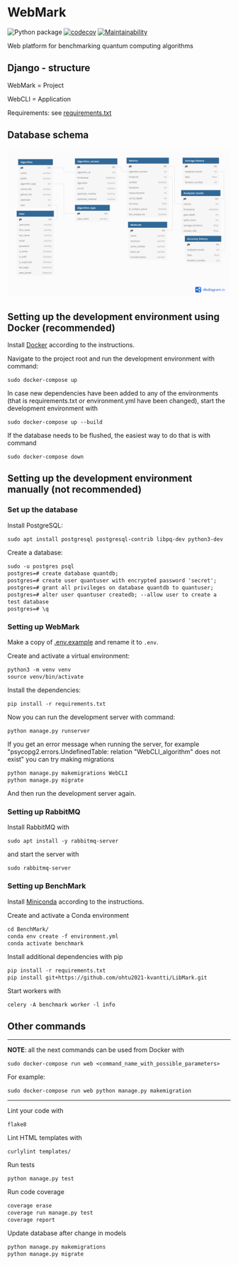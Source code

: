 # WebMark

![Python package](https://github.com/ohtu2021-kvantti/WebMark/workflows/Python%20package/badge.svg)
[![codecov](https://codecov.io/gh/ohtu2021-kvantti/WebMark/branch/main/graph/badge.svg?token=40N85S73PK)](https://codecov.io/gh/ohtu2021-kvantti/WebMark)
[![Maintainability](https://api.codeclimate.com/v1/badges/25622c2cc42215a674b4/maintainability)](https://codeclimate.com/github/ohtu2021-kvantti/WebMark/maintainability)

Web platform for benchmarking quantum computing algorithms

## Django - structure

WebMark = Project

WebCLI = Application

Requirements: see [requirements.txt](requirements.txt)

## Database schema

<img src="db_schema.png">


## Setting up the development environment using Docker (recommended)

Install [Docker](https://docs.docker.com/engine/install/) according to the instructions.

Navigate to the project root and run the development environment with command:
```
sudo docker-compose up
```
In case new dependencies have been added to any of the environments (that is requirements.txt or environment.yml have been changed), start the development environment with
```
sudo docker-compose up --build
```
If the database needs to be flushed, the easiest way to do that is with command
```
sudo docker-compose down
```

## Setting up the development environment manually (not recommended)

### Set up the database
Install PostgreSQL:

```
sudo apt install postgresql postgresql-contrib libpq-dev python3-dev
```

Create a database:
```
sudo -u postgres psql
postgres=# create database quantdb;
postgres=# create user quantuser with encrypted password 'secret';
postgres=# grant all privileges on database quantdb to quantuser;
postgres=# alter user quantuser createdb; --allow user to create a test database
postgres=# \q
```

### Setting up WebMark
Make a copy of [.env.example](.env.example) and rename it to `.env`.

Create and activate a virtual environment:
```
python3 -m venv venv
source venv/bin/activate
```

Install the dependencies:
```
pip install -r requirements.txt
```

Now you can run the development server with command:
```
python manage.py runserver
```

If you get an error message when running the server, for example "psycopg2.errors.UndefinedTable: relation "WebCLI_algorithm" does not exist" you can try making migrations
```
python manage.py makemigrations WebCLI
python manage.py migrate
```
And then run the development server again.

### Setting up RabbitMQ

Install RabbitMQ with
```
sudo apt install -y rabbitmq-server
```
and start the server with
```
sudo rabbitmq-server
```

### Setting up BenchMark

Install [Miniconda](https://docs.conda.io/en/latest/miniconda.html) according to the instructions.

Create and activate a Conda environment
```
cd BenchMark/
conda env create -f environment.yml
conda activate benchmark
```

Install additional dependencies with pip
```
pip install -r requirements.txt
pip install git+https://github.com/ohtu2021-kvantti/LibMark.git
```
Start workers with
```
celery -A benchmark worker -l info
```

## Other commands

---
**NOTE**: all the next commands can be used from Docker with
```
sudo docker-compose run web <command_name_with_possible_parameters>
```
For example:
```
sudo docker-compose run web python manage.py makemigration
```
---
Lint your code with
```
flake8
```

Lint HTML templates with
```
curlylint templates/
```

Run tests
```
python manage.py test
```

Run code coverage
```
coverage erase
coverage run manage.py test
coverage report
```

Update database after change in models
```
python manage.py makemigrations
python manage.py migrate

```
